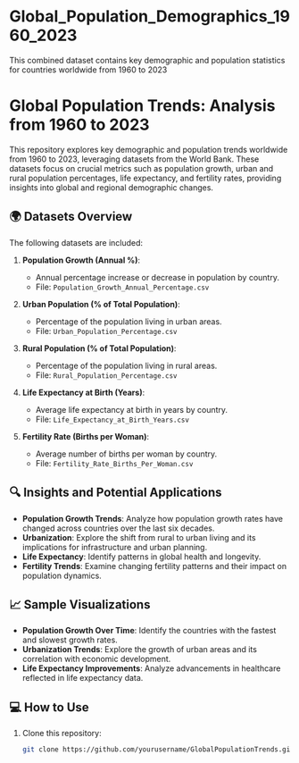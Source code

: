 # Global_Population_Demographics_1960_2023
This combined dataset contains key demographic and population statistics for countries worldwide from 1960 to 2023

# Global Population Trends: Analysis from 1960 to 2023

This repository explores key demographic and population trends worldwide from 1960 to 2023, leveraging datasets from the World Bank. These datasets focus on crucial metrics such as population growth, urban and rural population percentages, life expectancy, and fertility rates, providing insights into global and regional demographic changes.

## 🌍 Datasets Overview

The following datasets are included:

1. **Population Growth (Annual %)**:
   - Annual percentage increase or decrease in population by country.
   - File: `Population_Growth_Annual_Percentage.csv`

2. **Urban Population (% of Total Population)**:
   - Percentage of the population living in urban areas.
   - File: `Urban_Population_Percentage.csv`

3. **Rural Population (% of Total Population)**:
   - Percentage of the population living in rural areas.
   - File: `Rural_Population_Percentage.csv`

4. **Life Expectancy at Birth (Years)**:
   - Average life expectancy at birth in years by country.
   - File: `Life_Expectancy_at_Birth_Years.csv`

5. **Fertility Rate (Births per Woman)**:
   - Average number of births per woman by country.
   - File: `Fertility_Rate_Births_Per_Woman.csv`

## 🔍 Insights and Potential Applications

- **Population Growth Trends**: Analyze how population growth rates have changed across countries over the last six decades.
- **Urbanization**: Explore the shift from rural to urban living and its implications for infrastructure and urban planning.
- **Life Expectancy**: Identify patterns in global health and longevity.
- **Fertility Trends**: Examine changing fertility patterns and their impact on population dynamics.

## 📈 Sample Visualizations

- **Population Growth Over Time**: Identify the countries with the fastest and slowest growth rates.
- **Urbanization Trends**: Explore the growth of urban areas and its correlation with economic development.
- **Life Expectancy Improvements**: Analyze advancements in healthcare reflected in life expectancy data.

## 💻 How to Use

1. Clone this repository:
   ```bash
   git clone https://github.com/yourusername/GlobalPopulationTrends.git

